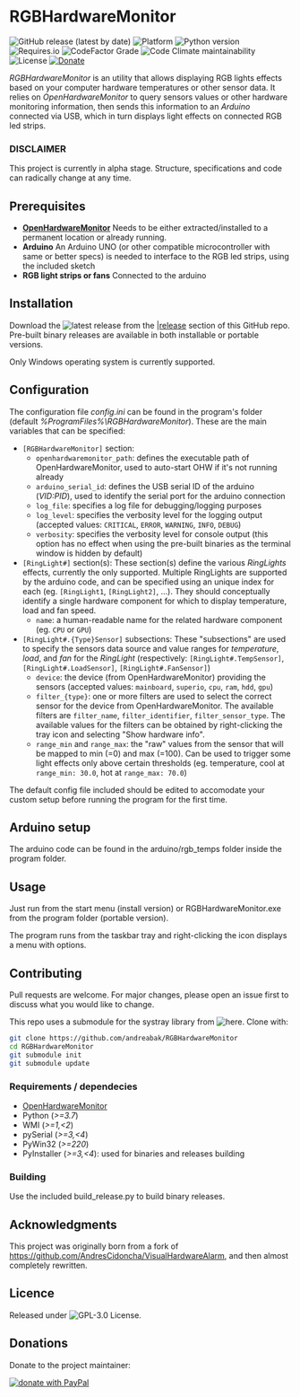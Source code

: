# RGBHardwareMonitor

![GitHub release (latest by date)](https://img.shields.io/github/v/release/andreabak/RGBHardwareMonitor)
![Platform](https://img.shields.io/badge/platform-windows-lightgray)
![Python version](https://img.shields.io/badge/python-3.7-informational)
![Requires.io](https://img.shields.io/requires/github/andreabak/RGBHardwareMonitor)
![CodeFactor Grade](https://img.shields.io/codefactor/grade/github/andreabak/rgbhardwaremonitor)
![Code Climate maintainability](https://img.shields.io/codeclimate/maintainability/andreabak/RGBHardwareMonitor)
![License](https://img.shields.io/github/license/andreabak/RGBHardwareMonitor)
[![Donate](https://img.shields.io/badge/Donate-PayPal-green.svg)][donation url]

_RGBHardwareMonitor_ is an utility that allows displaying RGB lights effects based on your computer hardware temperatures or other sensor data.
It relies on _OpenHardwareMonitor_ to query sensors values or other hardware monitoring information, then sends this information to an _Arduino_ connected via USB, which in turn displays light effects on connected RGB led strips.

### DISCLAIMER
This project is currently in alpha stage. Structure, specifications and code can radically change at any time.

## Prerequisites

 - **[OpenHardwareMonitor](http://openhardwaremonitor.org/)**
   Needs to be either extracted/installed to a permanent location or already running.
 - **Arduino**
   An Arduino UNO (or other compatible microcontroller with same or better specs) is needed to interface to the RGB led strips, using the included sketch
 - **RGB light strips or fans**
   Connected to the arduino

## Installation

Download the ![latest release](/releases/latest) from the |[release](/releases) section of this GitHub repo.
Pre-built binary releases are available in both installable or portable versions.

Only Windows operating system is currently supported.

## Configuration

The configuration file _config.ini_ can be found in the program's folder (default _%ProgramFiles%\RGBHardwareMonitor_). These are the main variables that can be specified:
 - `[RGBHardwareMonitor]` section:
   - `openhardwaremonitor_path`: defines the executable path of OpenHardwareMonitor, used to auto-start OHW if it's not running already
   - `arduino_serial_id`: defines the USB serial ID of the arduino (_VID:PID_), used to identify the serial port for the arduino connection
   - `log_file`: specifies a log file for debugging/logging purposes
   - `log_level`: specifies the verbosity level for the logging output (accepted values: `CRITICAL`, `ERROR`, `WARNING`, `INFO`, `DEBUG`)
   - `verbosity`: specifies the verbosity level for console output (this option has no effect when using the pre-built binaries as the terminal window is hidden by default)
 - `[RingLight#]` section(s):
   These section(s) define the various _RingLights_ effects, currently the only supported. Multiple RingLights are supported by the arduino code, and can be specified using an unique index for each (eg. `[RingLight1`, `[RingLight2]`, ...). They should conceptually identify a single hardware component for which to display temperature, load and fan speed.
   - `name`: a human-readable name for the related hardware component (eg. `CPU` or `GPU`)
 - `[RingLight#.{Type}Sensor]` subsections:
   These "subsections" are used to specify the sensors data source and value ranges for _temperature_, _load_, and _fan_ for the _RingLight_ (respectively: `[RingLight#.TempSensor]`, `[RingLight#.LoadSensor]`, `[RingLight#.FanSensor]`)
   - `device`: the device (from OpenHardwareMonitor) providing the sensors (accepted values: `mainboard`, `superio`, `cpu`, `ram`, `hdd`, `gpu`)
   - `filter_{type}`: one or more filters are used to select the correct sensor for the device from OpenHardwareMonitor. The available filters are `filter_name`, `filter_identifier`, `filter_sensor_type`. The available values for the filters can be obtained by right-clicking the tray icon and selecting "Show hardware info".
   - `range_min` and `range_max`: the "raw" values from the sensor that will be mapped to min (=0) and max (=100). Can be used to trigger some light effects only above certain thresholds (eg. temperature, cool at `range_min: 30.0`, hot at `range_max: 70.0`)
   
The default config file included should be edited to accomodate your custom setup before running the program for the first time.

## Arduino setup

The arduino code can be found in the arduino/rgb_temps folder inside the program folder.

## Usage

Just run from the start menu (install version) or RGBHardwareMonitor.exe from the program folder (portable version).

The program runs from the taskbar tray and right-clicking the icon displays a menu with options.

## Contributing

Pull requests are welcome. For major changes, please open an issue first to discuss what you would like to change.

<!--Please make sure to update tests as appropriate.-->

This repo uses a submodule for the systray library from ![here](https://github.com/andreabak/systray). Clone with:
```bash
git clone https://github.com/andreabak/RGBHardwareMonitor
cd RGBHardwareMonitor
git submodule init
git submodule update
```

### Requirements / dependecies
 - [OpenHardwareMonitor](http://openhardwaremonitor.org/)
 - Python (_>=3.7_)
 - WMI (_>=1,<2_)
 - pySerial (_>=3,<4_)
 - PyWin32 (_>=220_)
 - PyInstaller (_>=3,<4_): used for binaries and releases building

### Building

Use the included build_release.py to build binary releases.

## Acknowledgments

This project was originally born from a fork of <https://github.com/AndresCidoncha/VisualHardwareAlarm>, and then almost completely rewritten.

## Licence

Released under ![GPL-3.0 License](blob/master/LICENSE).

## Donations

Donate to the project maintainer:

[![donate with PayPal](https://gist.githubusercontent.com/andreabak/bb1d67a7ffce6ffa830f052361ea0765/raw/f553450f3282bb4fa95dabb4da936e415c270aaa/paypal-donate-button.svg)][donation url]

<!--REFERENCES-->

[donation url]: https://www.paypal.com/cgi-bin/webscr?cmd=_donations&business=PCYKW7DB34WQ4&item_name=donate+to+RGBHardwareMonitor+project+maintainer&currency_code=EUR&source=url

